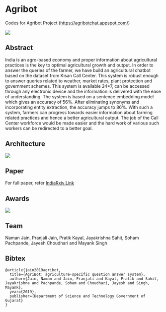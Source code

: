 # Agribot
Codes for Agribot Project (https://agribotchat.appspot.com/)

![](https://github.com/namanjn98/agribot/blob/master/Images/home.png)

## Abstract
India is an agro-based economy and proper
information about agricultural practices is the key to optimal
agricultural growth and output. In order to answer the queries
of the farmer, we have build an agricultural chatbot based on
the dataset from Kisan Call Center. This system is robust
enough to answer queries related to weather, market rates,
plant protection and government schemes. This system is
available 24\*7, can be accessed through any electronic device
and the information is delivered with the ease of
understanding. The system is based on a sentence embedding
model which gives an accuracy of 56%. After eliminating
synonyms and incorporating entity extraction, the accuracy
jumps to 86%. With such a system, farmers can progress
towards easier information about farming related practices
and hence a better agricultural output. The job of the Call
Center workforce would be made easier and the hard work of
various such workers can be redirected to a better goal.

## Architecture
![](https://github.com/namanjn98/agribot/blob/master/Images/arch.jpg)

## Paper 
For full paper, refer [IndiaRxiv Link](https://indiarxiv.org/3qp98/)

## Awards
![](https://github.com/namanjn98/agribot/blob/master/Images/vibrant.png)

## Team
Naman Jain, Pranjali Jain, Pratik Kayal, Jayakrishna Sahit, Soham Pachpande, Jayesh Choudhari and Mayank Singh


## Bibtex
```
@article{jain2019agribot,
  title={AgriBot: agriculture-specific question answer system},
  author={Jain, Naman and Jain, Pranjali and Kayal, Pratik and Sahit, Jayakrishna and Pachpande, Soham and Choudhari, Jayesh and Singh, Mayank},
  year={2019},
  publisher={Department of Science and Technology Government of Gujarat}
}
```


